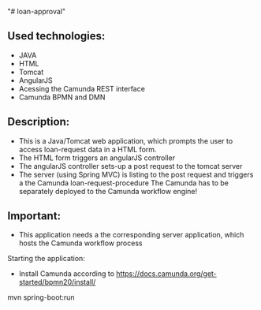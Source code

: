 "# loan-approval" 

Used technologies:
------------------
 - JAVA
 - HTML
 - Tomcat
 - AngularJS
 - Acessing the Camunda REST interface
 - Camunda BPMN and DMN

Description:
------------
 - This is a Java/Tomcat web application, which prompts the user to access loan-request data in a HTML form.
 - The HTML form triggers an angularJS controller
 - The angularJS controller sets-up a post request to the tomcat server
 - The server (using Spring MVC) is listing to the post request and triggers a the Camunda loan-request-procedure
   The Camunda has to be separately deployed to the Camunda workflow engine!

Important:
----------
 - This application needs a the corresponding server application, which hosts the Camunda workflow process

Starting the application:
 - Install Camunda according to https://docs.camunda.org/get-started/bpmn20/install/
 

mvn spring-boot:run